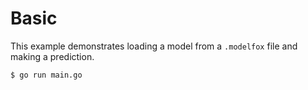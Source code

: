 # Basic

This example demonstrates loading a model from a `.modelfox` file and making a prediction.

```
$ go run main.go
```

